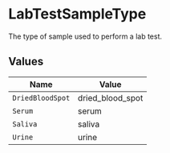 # LabTestSampleType

The type of sample used to perform a lab test.


## Values

| Name             | Value            |
| ---------------- | ---------------- |
| `DriedBloodSpot` | dried_blood_spot |
| `Serum`          | serum            |
| `Saliva`         | saliva           |
| `Urine`          | urine            |